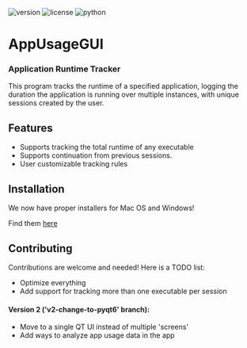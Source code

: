 ![version](https://img.shields.io/badge/Version-1.1.5-white.svg)
![license](https://img.shields.io/badge/License-GPL%20v3-blue.svg)
![python](https://img.shields.io/badge/Python-3.12-green.svg)

# AppUsageGUI
### Application Runtime Tracker

This program tracks the runtime of a specified application, logging the duration the application is running over multiple instances, with unique sessions created by the user.

## Features

- Supports tracking the total runtime of any executable
- Supports continuation from previous sessions.
- User customizable tracking rules

## Installation

We now have proper installers for Mac OS and Windows!

Find them [here](https://github.com/Adam-Color/AppUsageGUI/releases)


## Contributing

Contributions are welcome and needed! Here is a TODO list:

* Optimize everything
* Add support for tracking more than one executable per session

#### Version 2 ('v2-change-to-pyqt6' branch):

* Move to a single QT UI instead of multiple 'screens'
* Add ways to analyze app usage data in the app